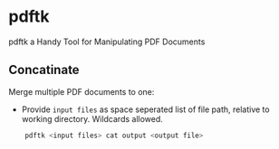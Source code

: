 # pdftk

pdftk a Handy Tool for Manipulating PDF Documents

## Concatinate

Merge multiple PDF documents to one:

- Provide `input files` as space seperated list of file path, relative to working directory. Wildcards allowed.

```sh
    pdftk <input files> cat output <output file>
```

